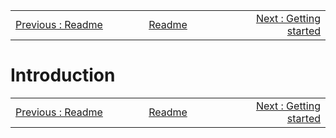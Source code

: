 <!-- menu --><table style='width:100%'><tr><td style='width: 33%'><div style="text-align: left"><a href="./README.md">Previous : Readme</a></div></td><td style='width: 33%; text-align: center'><div style="Center"><a href="./README.md"> Readme</a></div></td><td style='width: 33%'><div style="text-align: right"><a href="./102-getting-started.md">Next : Getting started</a></div></td></tr></table>


# Introduction

<!-- menu --><table style='width:100%'><tr><td style='width: 33%'><div style="text-align: left"><a href="./README.md">Previous : Readme</a></div></td><td style='width: 33%; text-align: center'><div style="Center"><a href="./README.md"> Readme</a></div></td><td style='width: 33%'><div style="text-align: right"><a href="./102-getting-started.md">Next : Getting started</a></div></td></tr></table>
